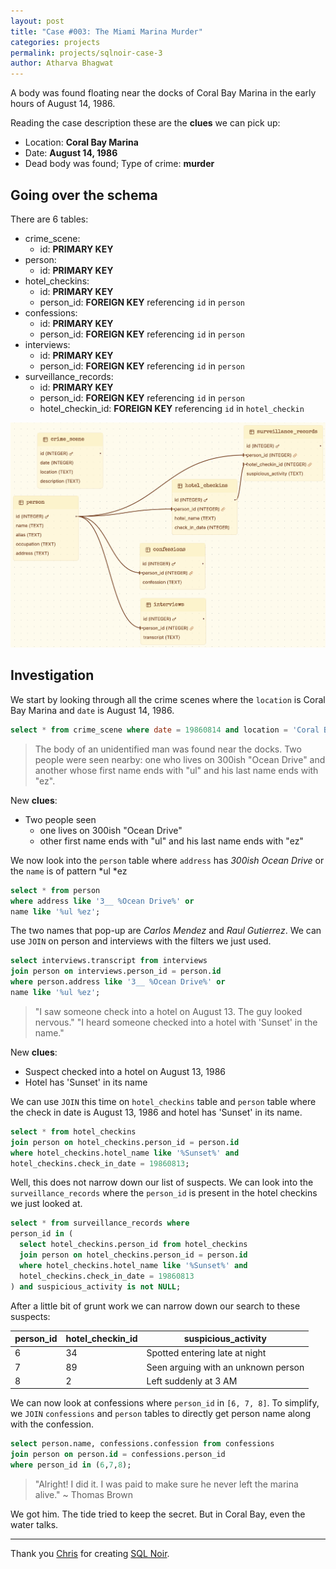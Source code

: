 ```yaml
---
layout: post
title: "Case #003: The Miami Marina Murder"
categories: projects
permalink: projects/sqlnoir-case-3
author: Atharva Bhagwat
---
```

<!-- markdownlint-disable MD032 MD033 -->

A body was found floating near the docks of Coral Bay Marina in the early hours of August 14, 1986.

Reading the case description these are the **clues** we can pick up:

- Location: **Coral Bay Marina**
- Date: **August 14, 1986**
- Dead body was found; Type of crime: **murder**

## Going over the schema

There are 6 tables:
- crime_scene:
  - id: **PRIMARY KEY**
- person:
  - id: **PRIMARY KEY**
- hotel_checkins:
  - id: **PRIMARY KEY**
  - person_id: **FOREIGN KEY** referencing `id` in `person`
- confessions:
  - id: **PRIMARY KEY**
  - person_id: **FOREIGN KEY** referencing `id` in `person`
- interviews:
  - id: **PRIMARY KEY**
  - person_id: **FOREIGN KEY** referencing `id` in `person`
- surveillance_records:
  - id: **PRIMARY KEY**
  - person_id: **FOREIGN KEY** referencing `id` in `person`
  - hotel_checkin_id: **FOREIGN KEY** referencing `id` in `hotel_checkin`

<img src='/assets/images/articles/sqlnoir_case3/schema.png' alt='case3_schema'>

## Investigation

We start by looking through all the crime scenes where the `location` is Coral Bay Marina and `date` is August 14, 1986.

```sql
select * from crime_scene where date = 19860814 and location = 'Coral Bay Marina';
```

> The body of an unidentified man was found near the docks. Two people were seen nearby: one who lives on 300ish "Ocean Drive" and another whose first name ends with "ul" and his last name ends with "ez".

New **clues**:
- Two people seen
  - one lives on 300ish "Ocean Drive"
  - other first name ends with "ul" and his last name ends with "ez"

We now look into the `person` table where `address` has *300ish Ocean Drive* or the `name` is of pattern \*ul \*ez

```sql
select * from person 
where address like '3__ %Ocean Drive%' or 
name like '%ul %ez';
```

The two names that pop-up are *Carlos Mendez* and *Raul Gutierrez*. We can use `JOIN` on person and interviews with the filters we just used.

```sql
select interviews.transcript from interviews 
join person on interviews.person_id = person.id 
where person.address like '3__ %Ocean Drive%' or 
name like '%ul %ez';
```

> "I saw someone check into a hotel on August 13. The guy looked nervous."
> "I heard someone checked into a hotel with 'Sunset' in the name."

New **clues**:
- Suspect checked into a hotel on August 13, 1986
- Hotel has 'Sunset' in its name

We can use `JOIN` this time on `hotel_checkins` table and `person` table where the check in date is August 13, 1986 and hotel has 'Sunset' in its name.

```sql
select * from hotel_checkins 
join person on hotel_checkins.person_id = person.id 
where hotel_checkins.hotel_name like '%Sunset%' and 
hotel_checkins.check_in_date = 19860813;
```

Well, this does not narrow down our list of suspects. We can look into the `surveillance_records` where the `person_id` is present in the hotel checkins we just looked at.

```sql
select * from surveillance_records where 
person_id in (
  select hotel_checkins.person_id from hotel_checkins 
  join person on hotel_checkins.person_id = person.id 
  where hotel_checkins.hotel_name like '%Sunset%' and 
  hotel_checkins.check_in_date = 19860813
) and suspicious_activity is not NULL;
```

After a little bit of grunt work we can narrow down our search to these suspects:

| person_id | hotel_checkin_id | suspicious_activity |
|----|----|----|
| 6 | 34 | Spotted entering late at night |
| 7 | 89 | Seen arguing with an unknown person |
| 8 | 2 | Left suddenly at 3 AM |

We can now look at confessions where `person_id` in `[6, 7, 8]`. To simplify, we `JOIN` `confessions` and `person` tables to directly get person name along with the confession.

```sql
select person.name, confessions.confession from confessions 
join person on person.id = confessions.person_id 
where person_id in (6,7,8);
```

> "Alright! I did it. I was paid to make sure he never left the marina alive." ~ Thomas Brown

We got him. The tide tried to keep the secret. But in Coral Bay, even the water talks.

----

Thank you [Chris](https://github.com/hristo2612) for creating [SQL Noir](https://www.sqlnoir.com/).
